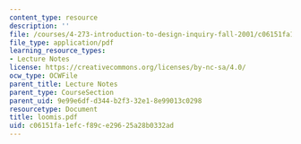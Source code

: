 ```yaml
---
content_type: resource
description: ''
file: /courses/4-273-introduction-to-design-inquiry-fall-2001/c06151fa1efcf89ce29625a28b0332ad_loomis.pdf
file_type: application/pdf
learning_resource_types:
- Lecture Notes
license: https://creativecommons.org/licenses/by-nc-sa/4.0/
ocw_type: OCWFile
parent_title: Lecture Notes
parent_type: CourseSection
parent_uid: 9e99e6df-d344-b2f3-32e1-8e99013c0298
resourcetype: Document
title: loomis.pdf
uid: c06151fa-1efc-f89c-e296-25a28b0332ad
---
```

